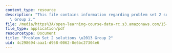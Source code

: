 ```yaml
---
content_type: resource
description: "This file contains information regarding problem set 2 solutions \u2013\
  \ Group 2."
file: /media/https%3A/open-learning-course-data-rc.s3.amazonaws.com/15-053-optimization-methods-in-management-science-spring-2013/4c298694aaa1d95800620e6bc27304e6_MIT15_053S13_ps2-2sol.pdf
file_type: application/pdf
resourcetype: Document
title: "Problem Set 2 solutions \u2013 Group 2"
uid: 4c298694-aaa1-d958-0062-0e6bc27304e6
---
```


